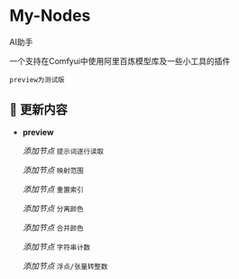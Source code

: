 # My-Nodes

AI助手

一个支持在Comfyui中使用阿里百炼模型库及一些小工具的插件

`preview为测试版`


## 🚀 更新内容
- **preview**

	_添加节点_ `提示词逐行读取`

	_添加节点_ `映射范围`

	_添加节点_ `重置索引`

	_添加节点_ `分离颜色`

	_添加节点_ `合并颜色`

	_添加节点_ `字符串计数`

	_添加节点_ `浮点/张量转整数`

